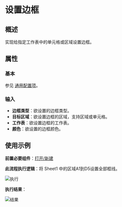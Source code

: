 # 设置边框

## 概述

实现给指定工作表中的单元格或区域设置边框。

## 属性

### 基本

参见 [通用配置项](../../Appendix/CommonConfigurationItems.md)。

### 输入

- **边框类型**：欲设置的边框类型。
- **目标区域**：欲设置边框的区域，支持区域或单元格。
- **工作表**：欲设置边框的工作表。
- **颜色**：欲设置的边框颜色。

## 使用示例

**前置必要组件**：[打开/新建](../../TableExcelWPS/OpenExcel.md)

**此流程执行逻辑**：将 Sheet1 中的区域A1到D5设置全部框线。

![执行](https://docimages.blob.core.chinacloudapi.cn/images/DX/DevGuide/szbk-00001.png)  

**执行结果**：

![结果](https://docimages.blob.core.chinacloudapi.cn/images/DX/DevGuide/szbk-00002.png)
